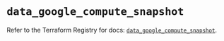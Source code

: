 # `data_google_compute_snapshot`

Refer to the Terraform Registry for docs: [`data_google_compute_snapshot`](https://registry.terraform.io/providers/hashicorp/google/6.21.0/docs/data-sources/compute_snapshot).
